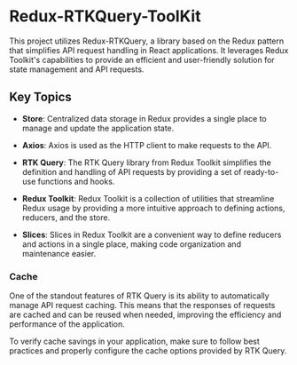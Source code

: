 # Redux-RTKQuery-ToolKit

This project utilizes Redux-RTKQuery, a library based on the Redux pattern that simplifies API request handling in React applications. It leverages Redux Toolkit's capabilities to provide an efficient and user-friendly solution for state management and API requests.

## Key Topics

- **Store**: Centralized data storage in Redux provides a single place to manage and update the application state.

- **Axios**: Axios is used as the HTTP client to make requests to the API.

- **RTK Query**: The RTK Query library from Redux Toolkit simplifies the definition and handling of API requests by providing a set of ready-to-use functions and hooks.

- **Redux Toolkit**: Redux Toolkit is a collection of utilities that streamline Redux usage by providing a more intuitive approach to defining actions, reducers, and the store.

- **Slices**: Slices in Redux Toolkit are a convenient way to define reducers and actions in a single place, making code organization and maintenance easier.

### Cache

One of the standout features of RTK Query is its ability to automatically manage API request caching. This means that the responses of requests are cached and can be reused when needed, improving the efficiency and performance of the application.

To verify cache savings in your application, make sure to follow best practices and properly configure the cache options provided by RTK Query.
